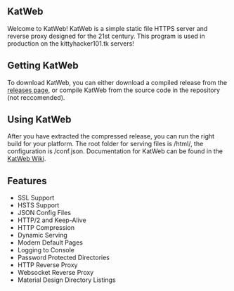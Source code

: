 ## KatWeb
Welcome to KatWeb!
KatWeb is a simple static file HTTPS server and reverse proxy designed for the 21st century.
This program is used in production on the kittyhacker101.tk servers!

## Getting KatWeb
To download KatWeb, you can either download a compiled release from the [releases page](https://github.com/kittyhacker101/KatWeb/releases), or compile KatWeb from the source code in the repository (not reccomended).

## Using KatWeb
After you have extracted the compressed release, you can run the right build for your platform.
The root folder for serving files is /html/, the configuration is /conf.json.
Documentation for KatWeb can be found in the [KatWeb Wiki](https://github.com/kittyhacker101/KatWeb/wiki).

## Features
- SSL Support
- HSTS Support
- JSON Config Files
- HTTP/2 and Keep-Alive
- HTTP Compression
- Dynamic Serving
- Modern Default Pages
- Logging to Console
- Password Protected Directories
- HTTP Reverse Proxy
- Websocket Reverse Proxy
- Material Design Directory Listings

